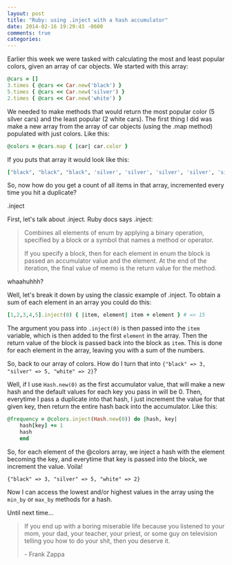 ```yaml
---
layout: post
title: "Ruby: using .inject with a hash accumulator"
date: 2014-02-16 19:29:43 -0600
comments: true
categories:
---
```


Earlier this week we were tasked with calculating the most and least popular colors, given an array of car objects. <!-- more -->We started with this array:

```ruby
@cars = []
3.times { @cars << Car.new('black') }
5.times { @cars << Car.new('silver') }
2.times { @cars << Car.new('white') }
```

We needed to make methods that would return the most popular color (5 silver cars) and the least popular (2 white cars). The first thing I did was make a new array from the array of car objects (using the .map method) populated with just colors. Like this:

```ruby
@colors = @cars.map { |car| car.color }
```
If you puts that array it would look like this:
```ruby
["black", "black", "black", 'silver', 'silver', 'silver', 'silver', 'silver', "white", "white"]
```

So, now how do you get a count of all items in that array, incremented every time you hit a duplicate?

.inject

First, let's talk about .inject. Ruby docs says .inject:
>Combines all elements of enum by applying a binary operation, specified by a block or a symbol that names a method or operator.
>
>If you specify a block, then for each element in enum the block is passed an accumulator value and the element. At the end of the iteration, the final value of memo is the return value for the method.

whaahuhhh?

Well, let's break it down by using the classic example of .inject. To obtain a sum of each element in an array you could do this:
```ruby
[1,2,3,4,5].inject(0) { |item, element| item + element } # => 15
```
The argument you pass into <code>.inject(0)</code> is then passed into the <code>item</code> variable, which is then added to the first <code>element</code> in the array. Then the return value of the block is passed back into the block as <code>item</code>. This is done for each element in the array, leaving you with a sum of the numbers.

So, back to our array of colors. How do I turn that into <code>{"black" => 3, "silver" => 5, "white" => 2}</code>?

Well, if I use <code>Hash.new(0)</code> as the first accumulator value, that will make a new hash and the default values for each key you pass in will be 0. Then, everytime I pass a duplicate into that hash, I just increment the value for that given key, then return the entire hash back into the accumulator. Like this:

```ruby
@frequency = @colors.inject(Hash.new(0)) do |hash, key|
    hash[key] += 1
    hash
    end
```

So, for each element of the @colors array, we inject a hash with the element becoming the key, and everytime that key is passed into the block, we increment the value. Voila!
```
{"black" => 3, "silver" => 5, "white" => 2}
```
Now I can access the lowest and/or highest values in the array using the <code>min_by</code> or <code>max_by</code> methods for a hash.

Until next time...

>If you end up with a boring miserable life because you listened to your mom, your dad, your teacher, your priest, or some guy on television telling you how to do your shit, then you deserve it.
>
> \- Frank Zappa




